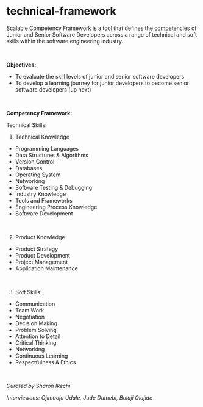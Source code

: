 # technical-framework

Scalable Competency Framework is a tool that defines the competencies of Junior and Senior Software Developers across a range of technical and soft skills within the software engineering industry.

<br>

**Objectives:**

- To evaluate the skill levels of junior and senior software developers
- To develop a learning journey for junior developers to become senior software developers (up next)

<br>

**Competency Framework:**

Technical Skills:

1. Technical Knowledge 
- Programming Languages
- Data Structures & Algorithms
- Version Control
- Databases
- Operating System
- Networking
- Software Testing & Debugging
- Industry Knowledge
- Tools and Frameworks
- Engineering Process Knowledge
- Software Development

<br>

2. Product Knowledge
- Product Strategy
- Product Development
- Project Management
- Application Maintenance

<br>

3. Soft Skills:

- Communication
- Team Work
- Negotiation
- Decision Making
- Problem Solving
- Attention to Detail
- Critical Thinking
- Networking
- Continuous Learning
- Respectfulness & Ethics

<br>

<i> Curated by Sharon Ikechi </i>

<i> Interviewees: Ojimaojo Udale, Jude Dumebi, Bolaji Olajide </i>
